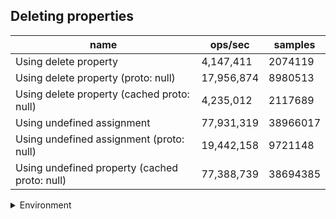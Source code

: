 ## Deleting properties

|name|ops/sec|samples|
|-|-|-|
|Using delete property|4,147,411|2074119|
|Using delete property (proto: null)|17,956,874|8980513|
|Using delete property (cached proto: null)|4,235,012|2117689|
|Using undefined assignment|77,931,319|38966017|
|Using undefined assignment (proto: null)|19,442,158|9721148|
|Using undefined property (cached proto: null)|77,388,739|38694385|


<details>
<summary>Environment</summary>

* __Machine:__ linux x64 | 4 vCPUs | 7.6GB Mem
* __Run:__ Wed Oct 15 2025 21:32:41 GMT+0000 (Coordinated Universal Time)
* __Node:__ `v24.0.0`
</details>

<!--
{"environment":{"platform":"linux","arch":"x64","cpus":4,"totalMemory":7.597843170166016},"benchmarks":[{"name":"Using delete property","samples":2074119,"opsSec":4147411.7609238126},{"name":"Using delete property (proto: null)","samples":8980513,"opsSec":17956874.442456402},{"name":"Using delete property (cached proto: null)","samples":2117689,"opsSec":4235012.221994386},{"name":"Using undefined assignment","samples":38966017,"opsSec":77931319.83738501},{"name":"Using undefined assignment (proto: null)","samples":9721148,"opsSec":19442158.271750804},{"name":"Using undefined property (cached proto: null)","samples":38694385,"opsSec":77388739.35405922}]}-->
